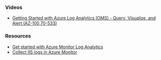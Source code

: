 ### Videos

- [Getting Started with Azure Log Analytics (OMS) - Query, Visualize, and Alert (AZ-100,70-533)](https://youtu.be/NDjXgjpMDdY)


### Resources

- [Get started with Azure Monitor Log Analytics](https://docs.microsoft.com/bg-bg/azure/azure-monitor/log-query/get-started-portal)
- [Collect IIS logs in Azure Monitor](https://docs.microsoft.com/bg-bg/azure/azure-monitor/platform/data-sources-iis-logs)